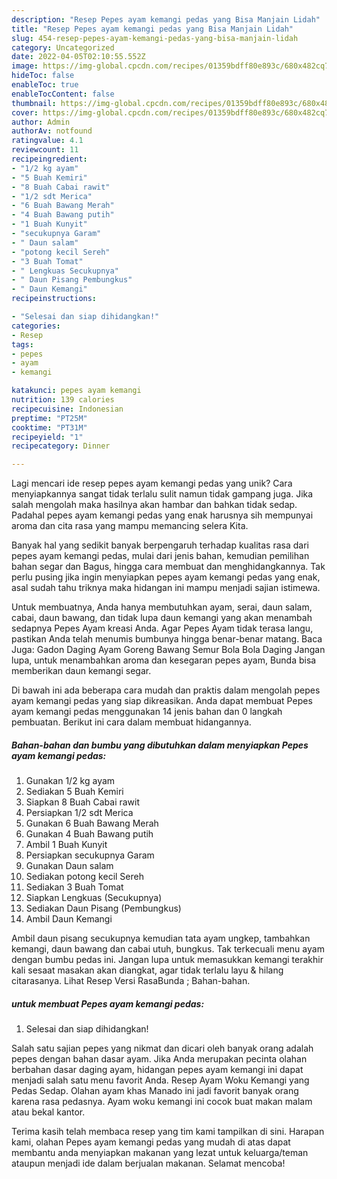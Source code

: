 ```yaml
---
description: "Resep Pepes ayam kemangi pedas yang Bisa Manjain Lidah"
title: "Resep Pepes ayam kemangi pedas yang Bisa Manjain Lidah"
slug: 454-resep-pepes-ayam-kemangi-pedas-yang-bisa-manjain-lidah
category: Uncategorized
date: 2022-04-05T02:10:55.552Z
image: https://img-global.cpcdn.com/recipes/01359bdff80e893c/680x482cq70/pepes-ayam-kemangi-pedas-foto-resep-utama.jpg
hideToc: false
enableToc: true
enableTocContent: false
thumbnail: https://img-global.cpcdn.com/recipes/01359bdff80e893c/680x482cq70/pepes-ayam-kemangi-pedas-foto-resep-utama.jpg
cover: https://img-global.cpcdn.com/recipes/01359bdff80e893c/680x482cq70/pepes-ayam-kemangi-pedas-foto-resep-utama.jpg
author: Admin
authorAv: notfound
ratingvalue: 4.1
reviewcount: 11
recipeingredient:
- "1/2 kg ayam"
- "5 Buah Kemiri"
- "8 Buah Cabai rawit"
- "1/2 sdt Merica"
- "6 Buah Bawang Merah"
- "4 Buah Bawang putih"
- "1 Buah Kunyit"
- "secukupnya Garam"
- " Daun salam"
- "potong kecil Sereh"
- "3 Buah Tomat"
- " Lengkuas Secukupnya"
- " Daun Pisang Pembungkus"
- " Daun Kemangi"
recipeinstructions:

- "Selesai dan siap dihidangkan!"
categories:
- Resep
tags:
- pepes
- ayam
- kemangi

katakunci: pepes ayam kemangi 
nutrition: 139 calories
recipecuisine: Indonesian
preptime: "PT25M"
cooktime: "PT31M"
recipeyield: "1"
recipecategory: Dinner

---
```





Lagi mencari ide resep pepes ayam kemangi pedas yang unik? Cara menyiapkannya sangat tidak terlalu sulit namun tidak gampang juga. Jika salah mengolah maka hasilnya akan hambar dan bahkan tidak sedap. Padahal pepes ayam kemangi pedas yang enak harusnya sih mempunyai aroma dan cita rasa yang mampu memancing selera Kita.





Banyak hal yang sedikit banyak berpengaruh terhadap kualitas rasa dari pepes ayam kemangi pedas, mulai dari jenis bahan, kemudian pemilihan bahan segar dan Bagus, hingga cara membuat dan menghidangkannya. Tak perlu pusing jika ingin menyiapkan pepes ayam kemangi pedas yang enak,      asal sudah tahu triknya maka hidangan ini mampu menjadi sajian istimewa.














Untuk membuatnya, Anda hanya membutuhkan ayam, serai, daun salam, cabai, daun bawang, dan tidak lupa daun kemangi yang akan menambah sedapnya Pepes Ayam kreasi Anda. Agar Pepes Ayam tidak terasa langu, pastikan Anda telah menumis bumbunya hingga benar-benar matang. Baca Juga: Gadon Daging Ayam Goreng Bawang Semur Bola Bola Daging Jangan lupa, untuk menambahkan aroma dan kesegaran pepes ayam, Bunda bisa memberikan daun kemangi segar.






Di bawah ini ada beberapa cara mudah dan praktis dalam mengolah pepes ayam kemangi pedas yang siap dikreasikan. Anda dapat membuat Pepes ayam kemangi pedas menggunakan 14 jenis bahan dan 0 langkah pembuatan. Berikut ini cara dalam membuat hidangannya.

<!--inarticleads1-->

##### Bahan-bahan dan bumbu yang dibutuhkan dalam menyiapkan Pepes ayam kemangi pedas:

1. Gunakan 1/2 kg ayam
1. Sediakan 5 Buah Kemiri
1. Siapkan 8 Buah Cabai rawit
1. Persiapkan 1/2 sdt Merica
1. Gunakan 6 Buah Bawang Merah
1. Gunakan 4 Buah Bawang putih
1. Ambil 1 Buah Kunyit
1. Persiapkan secukupnya Garam
1. Gunakan  Daun salam
1. Sediakan potong kecil Sereh
1. Sediakan 3 Buah Tomat
1. Siapkan  Lengkuas (Secukupnya)
1. Sediakan  Daun Pisang (Pembungkus)
1. Ambil  Daun Kemangi


Ambil daun pisang secukupnya kemudian tata ayam ungkep, tambahkan kemangi, daun bawang dan cabai utuh, bungkus. Tak terkecuali menu ayam dengan bumbu pedas ini. Jangan lupa untuk memasukkan kemangi terakhir kali sesaat masakan akan diangkat, agar tidak terlalu layu &amp; hilang citarasanya. Lihat Resep Versi RasaBunda ; Bahan-bahan. 

<!--inarticleads2-->

#####  untuk membuat Pepes ayam kemangi pedas:


1. Selesai dan siap dihidangkan!

Salah satu sajian pepes yang nikmat dan dicari oleh banyak orang adalah pepes dengan bahan dasar ayam. Jika Anda merupakan pecinta olahan berbahan dasar daging ayam, hidangan pepes ayam kemangi ini dapat menjadi salah satu menu favorit Anda. Resep Ayam Woku Kemangi yang Pedas Sedap. Olahan ayam khas Manado ini jadi favorit banyak orang karena rasa pedasnya. Ayam woku kemangi ini cocok buat makan malam atau bekal kantor. 

Terima kasih telah membaca resep yang tim kami tampilkan di sini. Harapan kami, olahan Pepes ayam kemangi pedas yang mudah di atas dapat membantu anda menyiapkan makanan yang lezat untuk keluarga/teman ataupun menjadi ide dalam berjualan makanan. Selamat mencoba!
